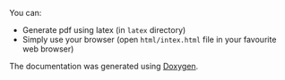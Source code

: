 You can:
* Generate pdf using latex (in `latex` directory)
* Simply use your browser (open `html/intex.html` file in your favourite web browser)

The documentation was generated using [Doxygen](https://www.doxygen.nl/index.html).
